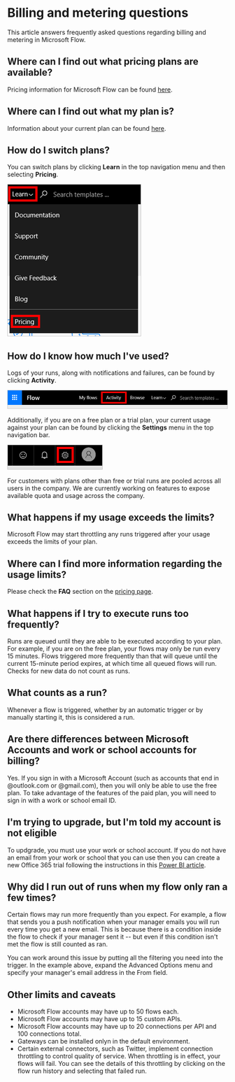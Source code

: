 <properties
    pageTitle="Billing and Metering Questions | Microsoft Flow"
    description="Answers to frequently asked questions regarding billing and metering in Microsoft Flow"
    services=""
    suite="flow"
    documentationCenter="na"
    authors="camsoper"
    manager="aftowen"
    editor=""
    tags=""/>

<tags
   ms.service="flow"
   ms.devlang="na"
   ms.topic="article"
   ms.tgt_pltfrm="na"
   ms.workload="na"
   ms.date="10/21/2016"
   ms.author="casoper"/>

# Billing and metering questions

This article answers frequently asked questions regarding billing and metering in Microsoft Flow.

## Where can I find out what pricing plans are available?

Pricing information for Microsoft Flow can be found [here](https://flow.microsoft.com/pricing/).

## Where can I find out what my plan is?

Information about your current plan can be found [here](https://flow.microsoft.com/pricing/).

## How do I switch plans?

You can switch plans by clicking **Learn** in the top navigation menu and then selecting **Pricing**.

![Learn > Pricing](./media/billing-questions/learn-pricing.png)

## How do I know how much I've used?

Logs of your runs, along with notifications and failures, can be found by clicking **Activity**.

![Activity link](./media/billing-questions/activity-link.png)

Additionally, if you are on a free plan or a trial plan, your current usage against your plan can be found by clicking the **Settings** menu in the top navigation bar.   

![Settings button](./media/billing-questions/settings.png)

For customers with plans other than free or trial runs are pooled across all users in the company. We are currently working on features to expose available quota and usage across the company.

## What happens if my usage exceeds the limits?

Microsoft Flow may start throttling any runs triggered after your usage exceeds the limits of your plan.

## Where can I find more information regarding the usage limits?
Please check the **FAQ** section on the [pricing page](https://flow.microsoft.com/pricing/).

## What happens if I try to execute runs too frequently? 

Runs are queued until they are able to be executed according to your plan.  For example, if you are on the free plan, your flows may only be run every 15 minutes.  Flows triggered more frequently than that will queue until the current 15-minute period expires, at which time all queued flows will run.  Checks for new data do not count as runs.

## What counts as a run?

Whenever a flow is triggered, whether by an automatic trigger or by manually starting it, this is considered a run.

## Are there differences between Microsoft Accounts and work or school accounts for billing?

Yes. If you sign in with a Microsoft Account (such as accounts that end in @outlook.com or @gmail.com), then you will only be able to use the free plan. To take advantage of the features of the paid plan, you will need to sign in with a work or school email ID.


## I'm trying to upgrade, but I'm told my account is not eligible

To updgrade, you must use your work or school account. If you do not have an email from your work or school that you can use then you can create a new Office 365 trial following the instructions in this [Power BI article](https://powerbi.microsoft.com/documentation/powerbi-admin-signing-up-for-power-bi-with-a-new-office-365-trial/).


## Why did I run out of runs when my flow only ran a few times?

Certain flows may run more frequently than you expect. For example, a flow that sends you a push notification when your manager emails you will run every time you get a new email. This is because there is a condition inside the flow to check if your manager sent it -- but even if this condition isn't met the flow is still counted as ran.

You can work around this issue by putting all the filtering you need into the trigger. In the example above, expand the Advanced Options menu and specify your manager's email address in the From field.

## Other limits and caveats

- Microsoft Flow accounts may have up to 50 flows each.
- Microsoft Flow accounts may have up to 15 custom APIs.
- Microsoft Flow accounts may have up to 20 connections per API and 100 connections total.
- Gateways can be installed onlyn in the default environment.   
- Certain external connectors, such as Twitter, implement connection throttling to control quality of service.  When throttling is in effect, your flows will fail.  You can see the details of this throttling by clicking on the flow run history and selecting that failed run.
